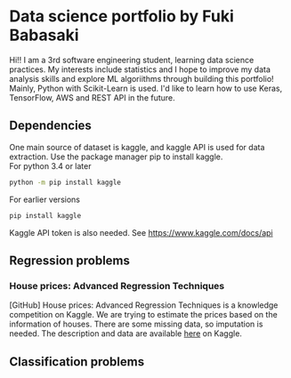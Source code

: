 # Data science portfolio by Fuki Babasaki
Hi!! I am a 3rd software engineering student, learning data science practices. My interests include statistics and I hope to improve my data analysis skills and explore ML algoriithms through building this portfolio! Mainly, Python with Scikit-Learn is used. I'd like to learn how to use Keras, TensorFlow, AWS and REST API in the future.

## Dependencies
One main source of dataset is kaggle, and kaggle API is used for data extraction. Use the package manager pip to install kaggle. \
For python 3.4 or later
```bash
python -m pip install kaggle
```
For earlier versions
```bash
pip install kaggle
```
Kaggle API token is also needed. See https://www.kaggle.com/docs/api
## Regression problems
### House prices: Advanced Regression Techniques
[GitHub]
House prices: Advanced Regression Techniques is a knowledge competition on Kaggle. We are trying to estimate the prices based on the information of houses. There are some missing data, so imputation is needed. The description and data are available [here](https://www.kaggle.com/c/house-prices-advanced-regression-techniques) on Kaggle.
## Classification problems


